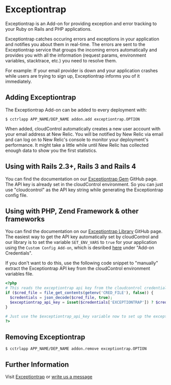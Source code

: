 # Exceptiontrap

Exceptiontrap is an Add-on for providing exception and error tracking to your Ruby on Rails and PHP applications.

Exceptiontrap catches occuring errors and exceptions in your application and notifies you about them in real-time. The errors are sent to the Exceptiontrap service that groups the incoming errors automatically and provides you with all the information (request params, environment variables, stacktrace, etc.) you need to resolve them.

For example: If your email provider is down and your application crashes while users are trying to sign up, Exceptiontrap informs you of it immediately.

## Adding Exceptiontrap

The Exceptiontrap Add-on can be added to every deployment with:

~~~
$ cctrlapp APP_NAME/DEP_NAME addon.add exceptiontrap.OPTION
~~~

When added, cloudControl automatically creates a new user account with your email address at New Relic. You will be notified by New Relic via email and can log on to New Relic's console to monitor your deployment's performance. It might take a little while until New Relic has collected enough data to show you the first statistics.

## Using with Rails 2.3+, Rails 3 and Rails 4

You can find the documentation on our [Exceptiontrap Gem](https://github.com/itmLABS/exceptiontrap) GitHub page. The API key is already set in the cloudControl environment. So you can just use "cloudcontrol" as the API key string while generating the Exceptiontrap config file.

## Using with PHP, Zend Framework & other frameworks

You can find the documentation on our [Exceptiontrap Library](https://github.com/itmLABS/exceptiontrap-php) GitHub page.
The easiest way to get the API key automatically set by cloudControl and our library is to set the variable `SET_ENV_VARS` to `true` for your application using the `Custom Config Add-on`, which is desribed [here](https://www.cloudcontrol.com/dev-center/platform%20documentation#add-ons) under "Add-on Credentials".

If you don't want to do this, use the following code snippet to "manually" extract the Exceptiontrap API key from the cloudControl environment variables file.

~~~php
<?php
# This reads the exceptiontrap api key from the cloudcontrol credentials file
if ($cred_file = file_get_contents(getenv('CRED_FILE'), false)) {
  $credentials = json_decode($cred_file, true);
  $exceptiontrap_api_key = isset($credentials['EXCEPTIONTRAP']) ? $credentials['EXCEPTIONTRAP']['EXCEPTIONTRAP_API_KEY'] : '';
}

# Just use the $exceptiontrap_api_key variable now to set up the exceptiontrap library.
?>
~~~

## Removing Exceptiontrap

~~~
$ cctrlapp APP_NAME/DEP_NAME addon.remove exceptiontrap.OPTION
~~~

## Further Information

Visit [Exceptiontrap](https://exceptiontrap.com) or [write us a message](mailto:info@exceptiontrap.com)
